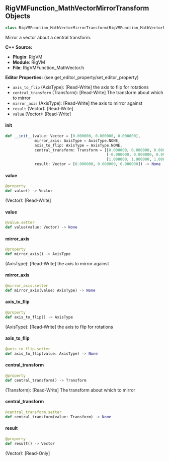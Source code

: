 ## RigVMFunction_MathVectorMirrorTransform Objects

```python
class RigVMFunction_MathVectorMirrorTransform(RigVMFunction_MathVectorBase)
```

Mirror a vector about a central transform.

**C++ Source:**

- **Plugin**: RigVM
- **Module**: RigVM
- **File**: RigVMFunction_MathVector.h

**Editor Properties:** (see get_editor_property/set_editor_property)

- ``axis_to_flip`` (AxisType):  [Read-Write] the axis to flip for rotations
- ``central_transform`` (Transform):  [Read-Write] The transform about which to mirror
- ``mirror_axis`` (AxisType):  [Read-Write] the axis to mirror against
- ``result`` (Vector):  [Read-Write]
- ``value`` (Vector):  [Read-Write]

<a id="unreal.RigVMFunction_MathVectorMirrorTransform.__init__"></a>

#### __init__

```python
def __init__(value: Vector = [0.000000, 0.000000, 0.000000],
             mirror_axis: AxisType = AxisType.NONE,
             axis_to_flip: AxisType = AxisType.NONE,
             central_transform: Transform = [[0.000000, 0.000000, 0.000000],
                                             [-0.000000, 0.000000, 0.000000],
                                             [1.000000, 1.000000, 1.000000]],
             result: Vector = [0.000000, 0.000000, 0.000000]) -> None
```

<a id="unreal.RigVMFunction_MathVectorMirrorTransform.value"></a>

#### value

```python
@property
def value() -> Vector
```

(Vector):  [Read-Write]

<a id="unreal.RigVMFunction_MathVectorMirrorTransform.value"></a>

#### value

```python
@value.setter
def value(value: Vector) -> None
```

<a id="unreal.RigVMFunction_MathVectorMirrorTransform.mirror_axis"></a>

#### mirror_axis

```python
@property
def mirror_axis() -> AxisType
```

(AxisType):  [Read-Write] the axis to mirror against

<a id="unreal.RigVMFunction_MathVectorMirrorTransform.mirror_axis"></a>

#### mirror_axis

```python
@mirror_axis.setter
def mirror_axis(value: AxisType) -> None
```

<a id="unreal.RigVMFunction_MathVectorMirrorTransform.axis_to_flip"></a>

#### axis_to_flip

```python
@property
def axis_to_flip() -> AxisType
```

(AxisType):  [Read-Write] the axis to flip for rotations

<a id="unreal.RigVMFunction_MathVectorMirrorTransform.axis_to_flip"></a>

#### axis_to_flip

```python
@axis_to_flip.setter
def axis_to_flip(value: AxisType) -> None
```

<a id="unreal.RigVMFunction_MathVectorMirrorTransform.central_transform"></a>

#### central_transform

```python
@property
def central_transform() -> Transform
```

(Transform):  [Read-Write] The transform about which to mirror

<a id="unreal.RigVMFunction_MathVectorMirrorTransform.central_transform"></a>

#### central_transform

```python
@central_transform.setter
def central_transform(value: Transform) -> None
```

<a id="unreal.RigVMFunction_MathVectorMirrorTransform.result"></a>

#### result

```python
@property
def result() -> Vector
```

(Vector):  [Read-Only]

<a id="unreal.RigUnit_MathVectorMirrorTransform"></a>